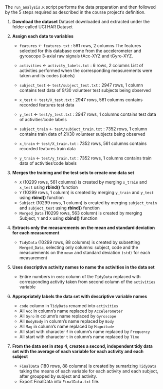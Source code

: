 The `run_analysis.R` script performs the data preparation and then followed by the 5 steps required as described in the course project’s definition.

1. **Download the dataset**
Dataset downloaded and extracted under the folder called UCI HAR Dataset

2. **Assign each data to variables**

    - `features` <- `features.txt` : 561 rows, 2 columns
    The features selected for this database come from the accelerometer and gyroscope 3-axial raw signals tAcc-XYZ and tGyro-XYZ.

    - `activities` <- `activity_labels.txt` : 6 rows, 2 columns
    List of activities performed when the corresponding measurements were taken and its codes (labels)
  
    - `subject_test` <- `test/subject_test.txt` : 2947 rows, 1 column
    contains test data of 9/30 volunteer test subjects being observed

    - `x_test` <- `test/X_test.txt` : 2947 rows, 561 columns
    contains recorded features test data
  
    - `y_test` <- `test/y_test.txt` : 2947 rows, 1 columns
    contains test data of activities’code labels
  
    - `subject_train` <- `test/subject_train.txt` : 7352 rows, 1 column
    contains train data of 21/30 volunteer subjects being observed
  
    - `x_train` <- `test/X_train.txt` : 7352 rows, 561 columns
    contains recorded features train data

    - `y_train` <- `test/y_train.txt` : 7352 rows, 1 columns
    contains train data of activities’code labels

3. **Merges the training and the test sets to create one data set**

    * `X` (10299 rows, 561 columns) is created by merging `x_train` and `x_test` using **rbind()** function  
    * `Y` (10299 rows, 1 column) is created by merging `y_train` and `y_test` using **rbind()** function
    * `Subject` (10299 rows, 1 column) is created by merging `subject_train` and `subject_test` using **rbind()** function
    * `Merged_Data` (10299 rows, 563 column) is created by merging Subject, `Y` and `X` using **cbind()** function

4. **Extracts only the measurements on the mean and standard deviation for each measurement**
    - `TidyData` (10299 rows, 88 columns) is created by subsetting `Merged_Data`, selecting only columns: subject, code and the measurements on the `mean` and standard deviation `(std)` for each measurement

5. **Uses descriptive activity names to name the activities in the data set**

    - Entire numbers in `code` column of the `TidyData` replaced with corresponding activity taken from second column of the `activities` variable

6. **Appropriately labels the data set with descriptive variable names**

    - `code` column in `TidyData` renamed into `activities`
    - All `Acc` in column’s name replaced by `Accelerometer`
    - All `Gyro` in column’s name replaced by `Gyroscope`
    - All `BodyBody` in column’s name replaced by `Body`
    - All `Mag` in column’s name replaced by `Magnitude`
    - All start with character `f` in column’s name replaced by `Frequency`
    - All start with character `t` in column’s name replaced by `Time`

7. **From the data set in step 4, creates a second, independent tidy data set with the average of each variable for each activity and each subject**

    - `FinalData` (180 rows, 88 columns) is created by sumarizing `TidyData` taking the means of each variable for each activity and each subject, after groupped by subject and activity.
    - Export FinalData into `FinalData.txt` file.
